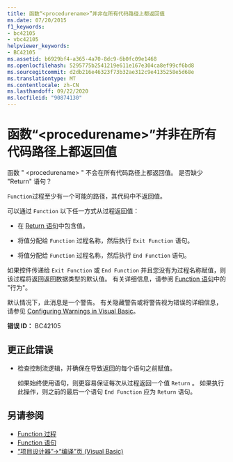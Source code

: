 ```yaml
---
title: 函数“<procedurename>”并非在所有代码路径上都返回值
ms.date: 07/20/2015
f1_keywords:
- bc42105
- vbc42105
helpviewer_keywords:
- BC42105
ms.assetid: b6929bf4-a365-4a70-8dc9-6b0fc09e1468
ms.openlocfilehash: 5295775b2541219e611e167e304ca8ef99cf6bd8
ms.sourcegitcommit: d2db216e46323f73b32ae312c9e4135258e5d68e
ms.translationtype: MT
ms.contentlocale: zh-CN
ms.lasthandoff: 09/22/2020
ms.locfileid: "90874130"
---
```

# <a name="function-procedurename-doesnt-return-a-value-on-all-code-paths"></a>函数“\<procedurename>”并非在所有代码路径上都返回值

函数 " \<procedurename> " 不会在所有代码路径上都返回值。 是否缺少 "Return" 语句？  
  
 `Function`过程至少有一个可能的路径，其代码中不返回值。  
  
 可以通过 `Function` 以下任一方式从过程返回值：  
  
- 在 [Return 语句](../statements/return-statement.md)中包含值。  
  
- 将值分配给 `Function` 过程名称，然后执行 `Exit Function` 语句。  
  
- 将值分配给 `Function` 过程名称，然后执行 `End Function` 语句。  
  
 如果控件传递给 `Exit Function` 或 `End Function` 并且您没有为过程名称赋值，则该过程将返回返回数据类型的默认值。 有关详细信息，请参阅 [Function 语句](../statements/function-statement.md)中的 "行为"。  
  
 默认情况下，此消息是一个警告。 有关隐藏警告或将警告视为错误的详细信息，请参见 [Configuring Warnings in Visual Basic](/visualstudio/ide/configuring-warnings-in-visual-basic)。  
  
 **错误 ID：** BC42105  
  
## <a name="to-correct-this-error"></a>更正此错误  
  
- 检查控制流逻辑，并确保在导致返回的每个语句之前赋值。  
  
     如果始终使用语句，则更容易保证每次从过程返回一个值 `Return` 。 如果执行此操作，则之前的最后一个语句 `End Function` 应为 `Return` 语句。  
  
## <a name="see-also"></a>另请参阅

- [Function 过程](../../programming-guide/language-features/procedures/function-procedures.md)
- [Function 语句](../statements/function-statement.md)
- [“项目设计器”->“编译”页 (Visual Basic)](/visualstudio/ide/reference/compile-page-project-designer-visual-basic)
